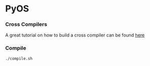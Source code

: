 # PyOS

### Cross Compilers

A great tutorial on how to build a cross compiler can be found [here](https://wiki.osdev.org/GCC_Cross-Compiler)

### Compile

`./compile.sh`
